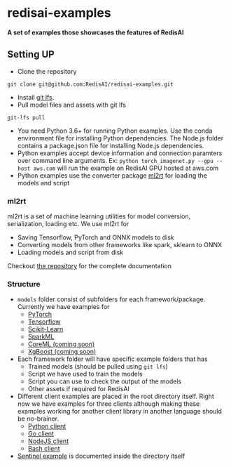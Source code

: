 # redisai-examples

**A set of examples those showcases the features of RedisAI**

## Setting UP
- Clone the repository
```
git clone git@github.com:RedisAI/redisai-examples.git
```

- Install [git lfs](https://help.github.com/en/articles/installing-git-large-file-storage).
- Pull model files and assets with git lfs
```
git-lfs pull
```
- You need Python 3.6+ for running Python examples. Use the conda environment file for installing Python dependencies. The Node.js folder contains a package.json file for installing Node.js dependencies.
- Python examples accept device information and connection paramters over command line arguments. Ex: `python torch_imagenet.py --gpu --host aws.com` will run the example on RedisAI GPU hosted at aws.com
- Python examples use the converter package [ml2rt](https://github.com/hhsecond/ml2rt) for loading the models and script 

### ml2rt
ml2rt is a set of machine learning utilities for model conversion, serialization, loading etc. We use ml2rt for
- Saving Tensorflow, PyTorch and ONNX models to disk
- Converting models from other frameworks like spark, sklearn to ONNX
- Loading models and script from disk

Checkout [the repository](https://github.com/hhsecond/ml2rt) for the complete documentation

### Structure

- `models` folder consist of subfolders for each framework/package. Currently we have examples for
    - [PyTorch](./models/pytorch)
    - [Tensorflow](./models/tensorflow)
    - [Scikit-Learn](./models/sklearn)
    - [SparkML](./models/spark)
    - [CoreML (coming soon)](./models/coreml)
    - [XgBoost (coming soon)](./models/xgboost)
- Each framework folder will have specific example folders that has
    - Trained models (should be pulled using `git lfs`)
    - Script we have used to train the models
    - Script you can use to check the output of the models
    - Other assets if required for RedisAI
- Different client examples are placed in the root directory itself. Right now we have examples for three clients although making these examples working for another client library in another language should be no-brainer.
    - [Python client](./python_client)
    - [Go client](./go_client)
    - [NodeJS client](./js_client)
    - [Bash client](./bash_client)
- [Sentinel example](./sentinel) is documented inside the directory itself